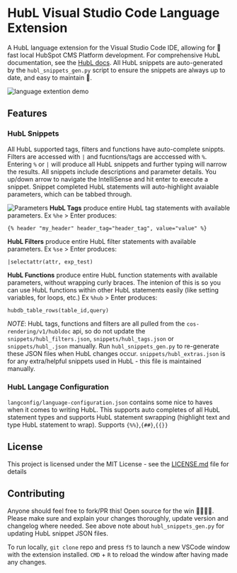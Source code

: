 # HubL Visual Studio Code Language Extension
A HubL language extension for the Visual Studio Code IDE, allowing for :rocket: fast local HubSpot CMS Platform development. For comprehensive HubL documentation, see the [HubL docs](https://designers.hubspot.com/docs/hubl/intro-to-hubl). All HubL snippets are auto-generated by the `hubl_snippets_gen.py` script to ensure the snippets are always up to date, and easy to maintain :potable_water:.  

![language extention demo](https://cdn2.hubspot.net/hubfs/2359872/IMPORTANT/DONOTDELETE/hubl-language-extension/vs_extension_2.gif)

## Features
### __HubL Snippets__  
All HubL supported tags, filters and functions have auto-complete snippts. Filters are accessed with `|` and fucntions/tags are acccessed with `%`. Entering `%` or `|` will produce all HubL snippets and further typing will narrow the results. All snippets include descriptions and parameter details. You up/down arrow to navigate the IntelliSense and hit enter to execute a snippet. Snippet completed HubL statements will auto-highlight avaiable parameters, which can be tabbed through.     

![Parameters](https://cdn2.hubspot.net/hubfs/2359872/IMPORTANT/DONOTDELETE/hubl-language-extension/details.png)
__HubL Tags__ produce entire HubL tag statements with available parameters. Ex `%he` > Enter produces:
```
{% header "my_header" header_tag="header_tag", value="value" %}
```
__HubL Filters__ produce entire HubL filter statements with available parameters. Ex `%se` > Enter produces:
```
|selectattr(attr, exp_test)
```
__HubL Functions__ produce entire HubL function statements with available parameters, without wrapping curly braces. The intenion of this is so you can  use HubL functions within other HubL statements easily (like setting variables, for loops, etc.) Ex `%hub` > Enter produces:
```
hubdb_table_rows(table_id,query)
```

_NOTE_: HubL tags, functions and filters are all pulled from the `cos-rendering/v1/hubldoc` api, so do not update the `snippets/hubl_filters.json`, `snippets/hubl_tags.json` or `snippets/hubl_.json` manually. Run `hubl_snippets_gen.py` to re-generate these JSON files when HubL changes occur. `snippets/hubl_extras.json` is for any extra/helpful snippets used in HubL - this file is maintained manually.

### __HubL Langage Configuration__  
`langconfig/language-configuration.json` contains some nice to haves when it comes to writing HubL. This supports auto completes of all HubL statement types and supports HubL statement swrapping (highlight text and  type HubL statement to wrap). Supports `{%%}`,`{##}`,`{{}}`

## License
This project is licensed under the MIT License - see the [LICENSE.md](LICENSE.md) file for details

## Contributing
Anyone should feel free to fork/PR this! Open source for the win :poop::poop::poop::poop:.
Please make sure and explain your changes thoroughly, update version and changelog where needed. See above note about `hubl_snippets_gen.py` for updating HubL snippet JSON files.   

To run locally, `git clone` repo and press `f5` to launch a new VSCode window with the extension installed. `CMD` + `R` to reload the window after having made any changes.  